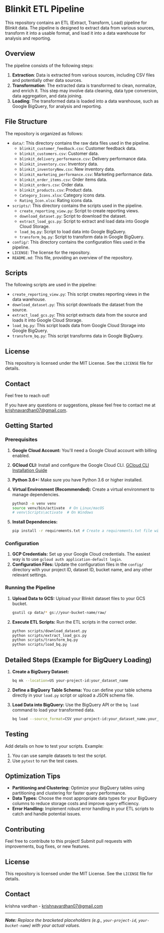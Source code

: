 # Blinkit ETL Pipeline 

This repository contains an ETL (Extract, Transform, Load) pipeline for Blinkit data. The pipeline is designed to extract data from various sources, transform it into a usable format, and load it into a data warehouse for analysis and reporting.

## Overview 

The pipeline consists of the following steps:

1.  **Extraction**: Data is extracted from various sources, including CSV files and potentially other data sources.
2.  **Transformation**: The extracted data is transformed to clean, normalize, and enrich it. This step may involve data cleaning, data type conversion, data aggregation, and data joining.
3.  **Loading**: The transformed data is loaded into a data warehouse, such as Google BigQuery, for analysis and reporting.

## File Structure 

The repository is organized as follows:

*   `data/`: This directory contains the raw data files used in the pipeline.
    *   `blinkit_customer_feedback.csv`: Customer feedback data.
    *   `blinkit_customers.csv`: Customer data.
    *   `blinkit_delivery_performance.csv`: Delivery performance data.
    *   `blinkit_inventory.csv`: Inventory data.
    *   `blinkit_inventoryNew.csv`: New inventory data.
    *   `blinkit_marketing_performance.csv`: Marketing performance data.
    *   `blinkit_order_items.csv`: Order items data.
    *   `blinkit_orders.csv`: Order data.
    *   `blinkit_products.csv`: Product data.
    *   `Category_Icons.xlsx`: Category icons data.
    *   `Rating_Icon.xlsx`: Rating icons data.
*   `scripts/`: This directory contains the scripts used in the pipeline.
    *   `create_reporting_view.py`: Script to create reporting views.
    *   `download_dataset.py`: Script to download the dataset.
    *   `extract_load_gcs.py`: Script to extract and load data into Google Cloud Storage.
    *   `load_bq.py`: Script to load data into Google BigQuery.
    *   `transform_bq.py`: Script to transform data in Google BigQuery.
*   `config/`: This directory contains the configuration files used in the pipeline.
*   `LICENSE`: The license for the repository.
*   `README.md`: This file, providing an overview of the repository.

## Scripts 

The following scripts are used in the pipeline:

*   `create_reporting_view.py`: This script creates reporting views in the data warehouse.
*   `download_dataset.py`: This script downloads the dataset from the source.
*   `extract_load_gcs.py`: This script extracts data from the source and loads it into Google Cloud Storage.
*   `load_bq.py`: This script loads data from Google Cloud Storage into Google BigQuery.
*   `transform_bq.py`: This script transforms data in Google BigQuery.

## License 

This repository is licensed under the MIT License. See the `LICENSE` file for details.

## Contact 
Feel free to reach out!

If you have any questions or suggestions, please feel free to contact me at krishnavardhan07@gmail.com.

## Getting Started

### Prerequisites
1. **Google Cloud Account:** You'll need a Google Cloud account with billing enabled.
2. **GCloud CLI:** Install and configure the Google Cloud CLI. [GCloud CLI Installation Guide](https://cloud.google.com/sdk/docs/install)
3. **Python 3.6+:** Make sure you have Python 3.6 or higher installed.
4. **Virtual Environment (Recommended):** Create a virtual environment to manage dependencies.

    ```bash
    python3 -m venv venv
    source venv/bin/activate  # On Linux/macOS
    # venv\Scripts\activate  # On Windows
    ```
5. **Install Dependencies:**

    ```bash
    pip install -r requirements.txt # Create a requirements.txt file with necessary packages
    ```

### Configuration
1. **GCP Credentials:** Set up your Google Cloud credentials. The easiest way is to use `gcloud auth application-default login`.
2. **Configuration Files:** Update the configuration files in the `config/` directory with your project ID, dataset ID, bucket name, and any other relevant settings.

### Running the Pipeline
1. **Upload Data to GCS:** Upload your Blinkit dataset files to your GCS bucket.

    ```bash
    gsutil cp data/* gs://your-bucket-name/raw/
    ```
2. **Execute ETL Scripts:** Run the ETL scripts in the correct order.

    ```bash
    python scripts/download_dataset.py
    python scripts/extract_load_gcs.py
    python scripts/transform_bq.py
    python scripts/load_bq.py
    ```

## Detailed Steps (Example for BigQuery Loading)
1. **Create a BigQuery Dataset:**

    ```bash
    bq mk --location=US your-project-id:your_dataset_name
    ```
2. **Define a BigQuery Table Schema:** You can define your table schema directly in your `load.py` script or upload a JSON schema file.
3. **Load Data into BigQuery:** Use the BigQuery API or the `bq load` command to load your transformed data.

    ```bash
    bq load --source_format=CSV your-project-id:your_dataset_name.your_table_name gs://your-bucket-name/transformed/data.csv your_table_schema.json
    ```

## Testing
Add details on how to test your scripts. Example:
1. You can use sample datasets to test the script.
2. Use `pytest` to run the test cases.

## Optimization Tips
- **Partitioning and Clustering:** Optimize your BigQuery tables using partitioning and clustering for faster query performance. 
- **Data Types:** Choose the most appropriate data types for your BigQuery columns to reduce storage costs and improve query efficiency.
- **Error Handling:** Implement robust error handling in your ETL scripts to catch and handle potential issues.

## Contributing
Feel free to contribute to this project! Submit pull requests with improvements, bug fixes, or new features.

## License 
This repository is licensed under the MIT License. See the `LICENSE` file for details.

## Contact 
krishna vardhan - krishnavardhan07@gmail.com

---

***Note:** Replace the bracketed placeholders (e.g., `your-project-id`, `your-bucket-name`) with your actual values.*
